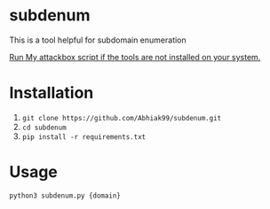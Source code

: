 # subdenum

This is a tool helpful for subdomain enumeration 

[Run My attackbox script if the tools are not installed on your system.](https://github.com/Abhiak99/attackbox/blob/640b41b708e20a13ba0146591545b129525cae08/run.sh)

# Installation 

1. ` git clone https://github.com/Abhiak99/subdenum.git `
2. ` cd subdenum `
3. ` pip install -r requirements.txt `

# Usage

` python3 subdenum.py {domain} `



